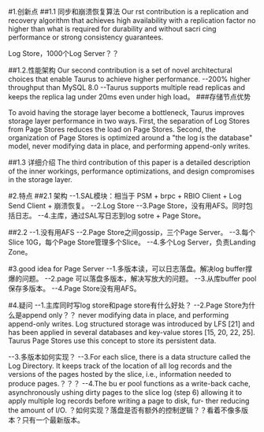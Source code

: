 #1.创新点
##1.1 同步和崩溃恢复算法
Our  rst contribution is a replication and recovery algorithm that achieves high availability with a replication factor no higher than what is required for durability and without sacri cing performance or strong consistency guarantees. 

Log Store，1000个Log Server？？

##1.2.性能架构
Our second contribution is a set of novel architectural choices that enable Taurus to achieve higher performance. 
--200% higher throughput than MySQL 8.0
--Taurus supports multiple read replicas and keeps the replica lag under 20ms even under high load。
###存储节点优势
To avoid having the storage layer become a bottleneck, Taurus improves storage layer performance in two ways. First, the separation of Log Stores from Page Stores reduces the load on Page Stores. Second, the organization of Page Stores is optimized around a "the log is the database" model, never modifying data in place, and performing append-only writes. 

##1.3 详细介绍
The third contribution of this paper is a detailed description of the inner workings, performance optimizations, and design compromises in the storage layer. 

#2.特点
##2.1 架构
--1.SAL模块：相当于 PSM + brpc + RBIO Client + Log Send Client + 崩溃恢复。
--2.Log Store
--3.Page Store，没有用AFS。同时包括日志。
--4.主库，通过SAL写日志到log sotre + Page Store。

##2.2
--1.没有用AFS
--2.Page Store之间gossip，三个Page Server。
--3.每个Slice 10G，每个Page Store管理多个Slice。
--4.多个Log Server，负责Landing Zone。


#3.good idea for Page Server
--1.多版本读，可以日志落盘。解决log buffer撑爆的问题。
--2.page 可以落盘多版本，解决写放大的问题。
--3.从库buffer pool保存多版本。
--4.Page Store没有用AFS。

#4.疑问
--1.主库同时写log store和page store有什么好处？
--2.Page Store为什么是append only？？
never modifying data in place, and performing append-only writes.
Log structured storage was introduced by LFS [21] and has been applied in several databases and key-value stores [15, 20, 22, 25]. Taurus Page Stores use this concept to store its persistent data. 

--3.多版本如何实现？
--3.For each slice, there is a data structure called the Log Directory. It keeps track of the location of all log records and the versions of the pages hosted by the slice, i.e., information needed to produce pages.？？？
--4.The bu er pool functions as a write-back cache, asynchronously  ushing dirty pages to the slice log (step 6) allowing it to apply multiple log records before writing a page to disk, fur- ther reducing the amount of I/O. ？如何实现？落盘是否有额外的控制逻辑？？看着不像多版本？只有一个最新版本。
